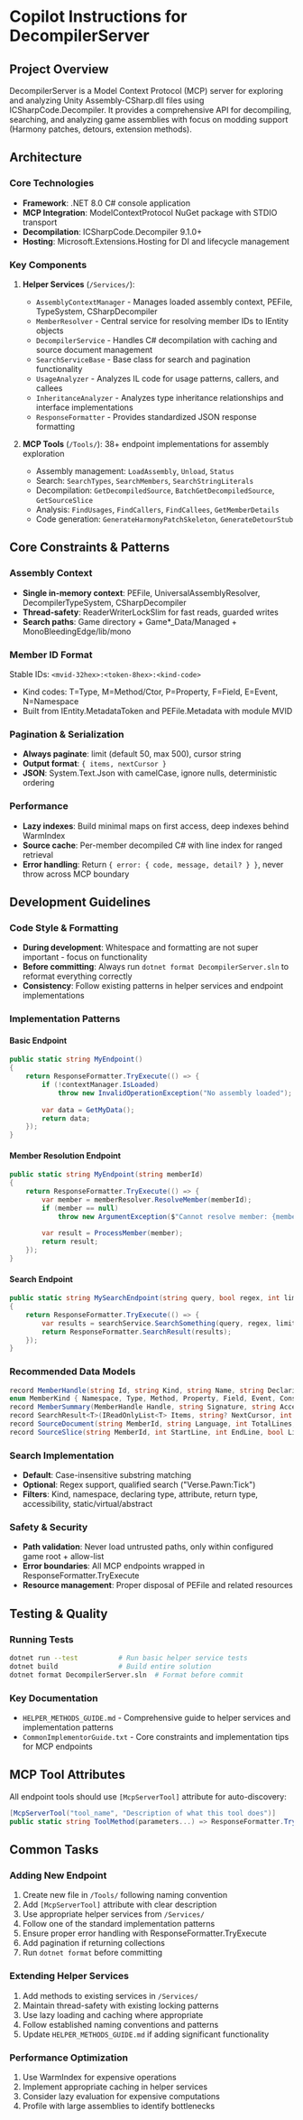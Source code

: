 # Copilot Instructions for DecompilerServer

## Project Overview

DecompilerServer is a Model Context Protocol (MCP) server for exploring and analyzing Unity Assembly-CSharp.dll files using ICSharpCode.Decompiler. It provides a comprehensive API for decompiling, searching, and analyzing game assemblies with focus on modding support (Harmony patches, detours, extension methods).

## Architecture

### Core Technologies
- **Framework**: .NET 8.0 C# console application
- **MCP Integration**: ModelContextProtocol NuGet package with STDIO transport
- **Decompilation**: ICSharpCode.Decompiler 9.1.0+
- **Hosting**: Microsoft.Extensions.Hosting for DI and lifecycle management

### Key Components

1. **Helper Services** (`/Services/`):
   - `AssemblyContextManager` - Manages loaded assembly context, PEFile, TypeSystem, CSharpDecompiler
   - `MemberResolver` - Central service for resolving member IDs to IEntity objects
   - `DecompilerService` - Handles C# decompilation with caching and source document management
   - `SearchServiceBase` - Base class for search and pagination functionality
   - `UsageAnalyzer` - Analyzes IL code for usage patterns, callers, and callees
   - `InheritanceAnalyzer` - Analyzes type inheritance relationships and interface implementations
   - `ResponseFormatter` - Provides standardized JSON response formatting

2. **MCP Tools** (`/Tools/`): 38+ endpoint implementations for assembly exploration
   - Assembly management: `LoadAssembly`, `Unload`, `Status`
   - Search: `SearchTypes`, `SearchMembers`, `SearchStringLiterals`
   - Decompilation: `GetDecompiledSource`, `BatchGetDecompiledSource`, `GetSourceSlice`
   - Analysis: `FindUsages`, `FindCallers`, `FindCallees`, `GetMemberDetails`
   - Code generation: `GenerateHarmonyPatchSkeleton`, `GenerateDetourStub`

## Core Constraints & Patterns

### Assembly Context
- **Single in-memory context**: PEFile, UniversalAssemblyResolver, DecompilerTypeSystem, CSharpDecompiler
- **Thread-safety**: ReaderWriterLockSlim for fast reads, guarded writes
- **Search paths**: Game directory + Game*_Data/Managed + MonoBleedingEdge/lib/mono

### Member ID Format
Stable IDs: `<mvid-32hex>:<token-8hex>:<kind-code>`
- Kind codes: T=Type, M=Method/Ctor, P=Property, F=Field, E=Event, N=Namespace
- Built from IEntity.MetadataToken and PEFile.Metadata with module MVID

### Pagination & Serialization
- **Always paginate**: limit (default 50, max 500), cursor string
- **Output format**: `{ items, nextCursor }`
- **JSON**: System.Text.Json with camelCase, ignore nulls, deterministic ordering

### Performance
- **Lazy indexes**: Build minimal maps on first access, deep indexes behind WarmIndex
- **Source cache**: Per-member decompiled C# with line index for ranged retrieval
- **Error handling**: Return `{ error: { code, message, detail? } }`, never throw across MCP boundary

## Development Guidelines

### Code Style & Formatting
- **During development**: Whitespace and formatting are not super important - focus on functionality
- **Before committing**: Always run `dotnet format DecompilerServer.sln` to reformat everything correctly
- **Consistency**: Follow existing patterns in helper services and endpoint implementations

### Implementation Patterns

#### Basic Endpoint
```csharp
public static string MyEndpoint()
{
    return ResponseFormatter.TryExecute(() => {
        if (!contextManager.IsLoaded)
            throw new InvalidOperationException("No assembly loaded");
        
        var data = GetMyData();
        return data;
    });
}
```

#### Member Resolution Endpoint
```csharp
public static string MyEndpoint(string memberId)
{
    return ResponseFormatter.TryExecute(() => {
        var member = memberResolver.ResolveMember(memberId);
        if (member == null)
            throw new ArgumentException($"Cannot resolve member: {memberId}");
        
        var result = ProcessMember(member);
        return result;
    });
}
```

#### Search Endpoint
```csharp
public static string MySearchEndpoint(string query, bool regex, int limit, string cursor)
{
    return ResponseFormatter.TryExecute(() => {
        var results = searchService.SearchSomething(query, regex, limit, cursor);
        return ResponseFormatter.SearchResult(results);
    });
}
```

### Recommended Data Models
```csharp
record MemberHandle(string Id, string Kind, string Name, string DeclaringType, string Namespace);
enum MemberKind { Namespace, Type, Method, Property, Field, Event, Constructor }
record MemberSummary(MemberHandle Handle, string Signature, string Accessibility, bool Static, bool Virtual, bool Abstract, int GenericArity, string? DocSummary);
record SearchResult<T>(IReadOnlyList<T> Items, string? NextCursor, int TotalEstimate);
record SourceDocument(string MemberId, string Language, int TotalLines, string Hash, string? Header, string? Footer);
record SourceSlice(string MemberId, int StartLine, int EndLine, bool LineNumbers, string Text);
```

### Search Implementation
- **Default**: Case-insensitive substring matching
- **Optional**: Regex support, qualified search ("Verse.Pawn:Tick")
- **Filters**: Kind, namespace, declaring type, attribute, return type, accessibility, static/virtual/abstract

### Safety & Security
- **Path validation**: Never load untrusted paths, only within configured game root + allow-list
- **Error boundaries**: All MCP endpoints wrapped in ResponseFormatter.TryExecute
- **Resource management**: Proper disposal of PEFile and related resources

## Testing & Quality

### Running Tests
```bash
dotnet run --test          # Run basic helper service tests
dotnet build               # Build entire solution
dotnet format DecompilerServer.sln  # Format before commit
```

### Key Documentation
- `HELPER_METHODS_GUIDE.md` - Comprehensive guide to helper services and implementation patterns
- `CommonImplementorGuide.txt` - Core constraints and implementation tips for MCP endpoints

## MCP Tool Attributes
All endpoint tools should use `[McpServerTool]` attribute for auto-discovery:
```csharp
[McpServerTool("tool_name", "Description of what this tool does")]
public static string ToolMethod(parameters...) => ResponseFormatter.TryExecute(() => { ... });
```

## Common Tasks

### Adding New Endpoint
1. Create new file in `/Tools/` following naming convention
2. Add `[McpServerTool]` attribute with clear description
3. Use appropriate helper services from `/Services/`
4. Follow one of the standard implementation patterns
5. Ensure proper error handling with ResponseFormatter.TryExecute
6. Add pagination if returning collections
7. Run `dotnet format` before committing

### Extending Helper Services
1. Add methods to existing services in `/Services/`
2. Maintain thread-safety with existing locking patterns
3. Use lazy loading and caching where appropriate
4. Follow established naming conventions and patterns
5. Update `HELPER_METHODS_GUIDE.md` if adding significant functionality

### Performance Optimization
1. Use WarmIndex for expensive operations
2. Implement appropriate caching in helper services
3. Consider lazy evaluation for expensive computations
4. Profile with large assemblies to identify bottlenecks